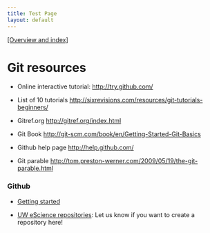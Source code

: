 ```yaml
---
title: Test Page
layout: default
---
```


[[Overview and index]](index.html)

# Git resources

 - Online interactive tutorial: <http://try.github.com/>

 - List of 10 tutorials <http://sixrevisions.com/resources/git-tutorials-beginners/>

 - Gitref.org <http://gitref.org/index.html>

 - Git Book <http://git-scm.com/book/en/Getting-Started-Git-Basics>

 - Github help page <http://help.github.com/>

 - Git parable <http://tom.preston-werner.com/2009/05/19/the-git-parable.html>

### Github 

 - [Getting started](https://help.github.com/articles/set-up-git)

 - [UW eScience repositories](https://github.com/uwescience/): Let us know
   if you want to create a repository here!

